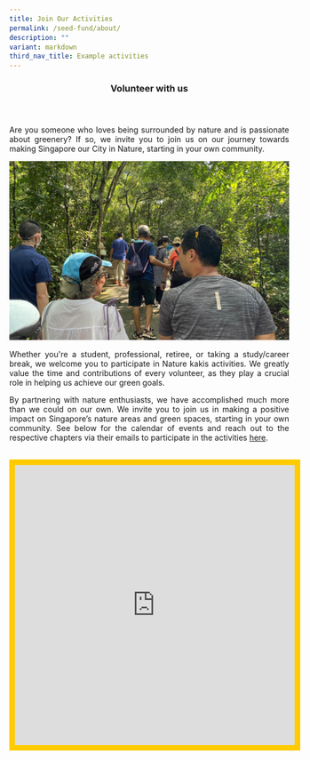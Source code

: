 ```yaml
---
title: Join Our Activities
permalink: /seed-fund/about/
description: ""
variant: markdown
third_nav_title: Example activities
---
```

<style>
	.responsivecal {
		position:relative;
		height: 0%
		width:50%;
		padding-bottom:100%;
	}
	
	.responsivecal iframe {
		position:absolute;
		height:100%;
		width:100%;
		overflow:scroll;
	}
</style>

<header>
<h3>Volunteer with us</h3>
</header>
<section>
<p align="justify">Are you someone who loves being surrounded by nature and is passionate about greenery? If so, we invite you to join us on our journey towards making Singapore our City in Nature, starting in your own community.</p>

<img src="/images/DIY%20Nature%20walks/naturewalks1_Resized.jpg">	
	
<p align="justify">Whether you're a student, professional, retiree, or taking a study/career break, we welcome you to participate in Nature kakis activities. We greatly value the time and contributions of every volunteer, as they play a crucial role in helping us achieve our green goals.</p>

<p align="justify">By partnering with nature enthusiasts, we have accomplished much more than we could on our own. We invite you to join us in making a positive impact on Singapore’s nature areas and green spaces, starting in your own community. See below for the calendar of events and reach out to the respective chapters via their emails to participate in the activities <a href="/nature-kakis-network/nature-kakis-chapters/our-chapters/">here</a>.</p>
<br>
<div class="responsivecal">
	<iframe scrolling="no" frameborder="0" height="100%" width="100%" style="border:solid 10px #FFCB00" src="https://calendar.google.com/calendar/embed?height=600&amp;wkst=2&amp;bgcolor=%23ffcb00&amp;ctz=Asia%2FSingapore&amp;showTitle=0&amp;src=bnBuYXR1cmVrYWtpc0BnbWFpbC5jb20&amp;src=ZW4tZ2Iuc2luZ2Fwb3JlI2hvbGlkYXlAZ3JvdXAudi5jYWxlbmRhci5nb29nbGUuY29t&amp;color=%23039BE5&amp;color=%230B843"></iframe>
</div>
</section>